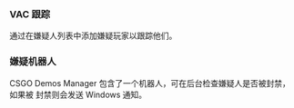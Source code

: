 ### VAC 跟踪

通过在嫌疑人列表中添加嫌疑玩家以跟踪他们。

### 嫌疑机器人

CSGO Demos Manager 包含了一个机器人，可在后台检查嫌疑人是否被封禁，如果被 封禁则会发送 Windows 通知。
